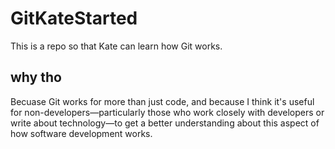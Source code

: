 # GitKateStarted
This is a repo so that Kate can learn how Git works.

## why tho

Becuase Git works for more than just code, and because I think it's useful for non-developers—particularly those who work closely with developers or write about technology—to get a better understanding about this aspect of how software development works.

